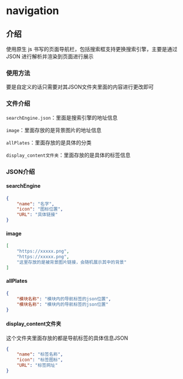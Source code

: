 # navigation
## 介绍

使用原生 js 书写的页面导航栏，包括搜索框支持更换搜索引擎，主要是通过 JSON 进行解析并渲染到页面进行展示

### 使用方法

要是自定义的话只需要对其JSON文件夹里面的内容进行更改即可

### 文件介绍

`searchEngine.json`：里面是搜索引擎的地址信息

`image`：里面存放的是背景图片的地址信息

`allPlates`：里面存放的是具体的分类

`display_content文件夹`：里面存放的是具体的标签信息

### JSON介绍

#### searchEngine

```json
{
    "name": "名字",
    "icon": "图标位置",
    "URL": "具体链接"
}
```

#### image

```json
[
    "https://xxxxx.png",
    "https://xxxxx.png",
    "这里存放的是被背景图片链接，会随机展示其中的背景"
]
```

#### allPlates

```json
{
    "模块名称": "模块内的导航标签的json位置",
    "模块名称": "模块内的导航标签的json位置"
}
```

#### display_content文件夹

这个文件夹里面存放的都是导航标签的具体信息JSON

```json
{
    "name": "标签名称",
    "icon": "标签图标",
    "URL": "标签网址"
}
```

